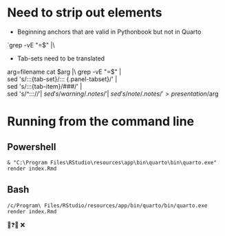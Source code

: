 # Need to strip out elements

- Beginning anchors that are valid in Pythonbook but not in Quarto

`grep -vE "=$" |\

- Tab-sets need to be translated

arg=filename
cat $arg |\
grep -vE "=$" |\
sed 's/:::{tab-set}/::: {.panel-tabset}/' |\
sed 's/:::{tab-item}/###/' |\
sed 's/^:::$//' |\
sed 's/warning/.notes/' |\
sed 's/{note}/{.notes}/' > presentation/$arg

# Running from the command line

## Powershell

```
& "C:\Program Files\RStudio\resources\app\bin\quarto\bin\quarto.exe" render index.Rmd
```

## Bash

```
/c/Program\ Files/RStudio/resources/app/bin/quarto/bin/quarto.exe render index.Rmd 
```


🎲❓✅ ❌